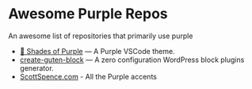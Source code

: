 # Awesome Purple Repos

An awesome list of repositories that primarily use purple

- [🦄 Shades of Purple](https://marketplace.visualstudio.com/items?itemName=ahmadawais.shades-of-purple) — A Purple VSCode theme.
- [create-guten-block](https://github.com/ahmadawais/create-guten-block) — A zero configuration WordPress block plugins generator.
- [ScottSpence.com](https://scottspence.com) - All the Purple accents

